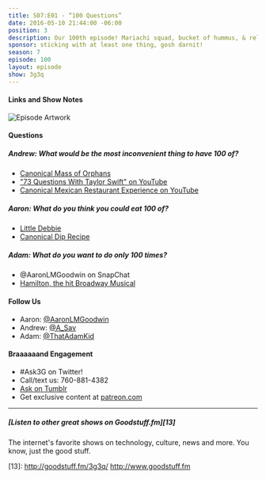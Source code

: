 ```yaml
---
title: S07:E01 - “100 Questions”
date: 2016-05-10 21:44:00 -06:00
position: 3
description: Our 100th episode! Mariachi squad, bucket of hummus, & relationship chicken.
sponsor: sticking with at least one thing, gosh darnit!
season: 7
episode: 100
layout: episode
show: 3g3q
---
```


#### Links and Show Notes

![Episode Artwork][1]

#### Questions

##### Andrew: What would be the most inconvenient thing to have 100 of?

* [Canonical Mass of Orphans][2]
* ["73 Questions With Taylor Swift" on YouTube][3]
* [Canonical Mexican Restaurant Experience on YouTube][4]

##### Aaron: What do you think you could eat 100 of?

* [Little Debbie][5]
* [Canonical Dip Recipe][6]

##### Adam: What do you want to do only 100 times?

* @AaronLMGoodwin on SnapChat
* [Hamilton, the hit Broadway Musical][7]

#### Follow Us

* Aaron: [@AaronLMGoodwin][8]
* Andrew: [@A_Sav][9]
* Adam: [@ThatAdamKid][10]

#### Braaaaaand Engagement

* #Ask3G on Twitter!
* Call/text us: 760-881-4382
* [Ask on Tumblr][11]
* Get exclusive content at [patreon.com][12]
* * *

#####  [Listen to other great shows on Goodstuff.fm][13]

The internet's favorite shows on technology, culture, news and more. You know, just the good stuff.

[1]: http://l.gdwn.co/11IRv.jpg
[2]: https://youtu.be/hEQDllvuy1I
[3]: https://www.youtube.com/watch?v=XnbCSboujF4
[4]: https://youtu.be/8ASl--q0tRY
[5]: http://www.littledebbie.com/1
[6]: http://www.foodnetwork.com/recipes/alton-brown/hummus-for-real-recipe.html
[7]: http://bit.ly/1UOoERI
[8]: http://twitter.com/aaronlmgoodwin
[9]: http://twitter.com/a_sav
[10]: http://twitter.com/thatadamkid
[11]: http://3g3q.co/ask
[12]: http://www.patreon.com/3g3q
[13]: http://goodstuff.fm/3g3q/ http://www.goodstuff.fm
